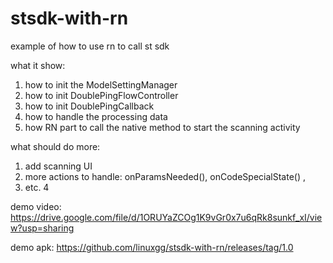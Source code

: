 # stsdk-with-rn
example of how to use rn to call st sdk

what it show:
1. how to init the ModelSettingManager
2. how to init DoublePingFlowController
3. how to init DoublePingCallback
4. how to handle the processing data
5. how RN part to call the native method to start the scanning activity

what should do more:
1. add scanning UI
2. more actions to handle: onParamsNeeded(), onCodeSpecialState() , 
3. etc.
4

demo video: 
https://drive.google.com/file/d/1ORUYaZCOg1K9vGr0x7u6qRk8sunkf_xI/view?usp=sharing

demo apk:
https://github.com/linuxgg/stsdk-with-rn/releases/tag/1.0
